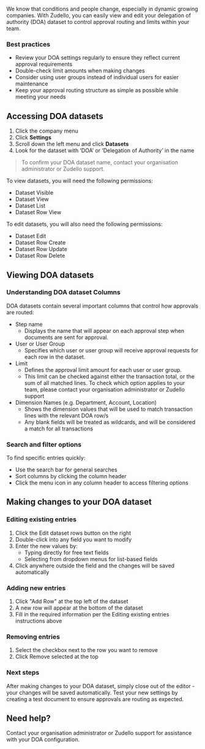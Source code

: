 
We know that conditions and people change, especially in dynamic growing companies. With Zudello, you can easily view and edit your delegation of authority (DOA) dataset to control approval routing and limits within your team. 

### Best practices

- Review your DOA settings regularly to ensure they reflect current approval requirements
- Double-check limit amounts when making changes
- Consider using user groups instead of individual users for easier maintenance
- Keep your approval routing structure as simple as possible while meeting your needs

## Accessing DOA datasets

1. Click the company menu
2. Click **Settings**
3. Scroll down the left menu and click **Datasets**
4. Look for the dataset with ‘DOA’ or ‘Delegation of Authority’ in the name  
> To confirm your DOA dataset name, contact your organisation administrator or Zudello support.

To view datasets, you will need the following permissions:
- Dataset Visible
- Dataset View
- Dataset List
- Dataset Row View

To edit datasets, you will also need the following permissions:
- Dataset Edit
- Dataset Row Create
- Dataset Row Update
- Dataset Row Delete

## Viewing DOA datasets

### Understanding DOA dataset Columns

DOA datasets contain several important columns that control how approvals are routed:
- Step name
	- Displays the name that will appear on each approval step when documents are sent for approval.
- User or User Group
	- Specifies which user or user group will receive approval requests for each row in the dataset.
- Limit
	- Defines the approval limit amount for each user or user group.
	- This limit can be checked against either the transaction total, or the sum of all matched lines. To check which option applies to your team, please contact your organisation administrator or Zudello support
- Dimension Names (e.g. Department, Account, Location)
	- Shows the dimension values that will be used to match transaction lines with the relevant DOA row/s
	- Any blank fields will be treated as wildcards, and will be considered a match for all transactions

### Search and filter options

To find specific entries quickly:
- Use the search bar for general searches
- Sort columns by clicking the column header
- Click the menu icon in any column header to access filtering options

## Making changes to your DOA dataset

### Editing existing entries

1. Click the Edit dataset rows button on the right 
2. Double-click into any field you want to modify
3. Enter the new values by:
	- Typing directly for free text fields
	- Selecting from dropdown menus for list-based fields
4. Click anywhere outside the field and the changes will be saved automatically

### Adding new entries

1. Click "Add Row" at the top left of the dataset
2. A new row will appear at the bottom of the dataset
3. Fill in the required information per the Editing existing entries instructions above

### Removing entries

1. Select the checkbox next to the row you want to remove
2. Click Remove selected at the top

### Next steps

After making changes to your DOA dataset, simply close out of the editor - your changes will be saved automatically. Test your new settings by creating a test document to ensure approvals are routing as expected.

## Need help? 

Contact your organisation administrator or Zudello support for assistance with your DOA configuration.